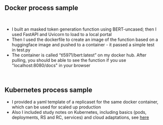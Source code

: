 ## Docker process sample

<br>

* I built an masked token generation function using BERT-uncased; then I used FastAPI and Uvicorn to load to a local portal
* Then I used the dockerfile to create an image of the function based on a huggingface image and pushed to a container - it passed a simple test in test.py
* The container is called “tl5971/bert:latest” on my docker hub. After pulling, you should be able to see the function if you use "localhost:8080/docs" in your browser

<br>

## Kubernetes process sample
* I provided a yaml template of a replicaset for the same docker container, which can be used for scaled up production
* Also I included study notes on Kubernetes, including basics (pods, deployments, RS and RC, services) and cloud adaptations, see [here](https://docs.google.com/document/d/1PUr68kKitIOHTpxrclEiyfXixcb6UkvMbwZH4hF5W7E/edit?usp=sharing)